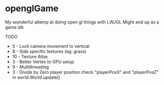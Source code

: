 # openglGame
 
My wonderful attemp at doing open gl things with LWJGL
Might end up as a game idk

TODO
- 5 - Lock camera movement to vertical
- 8 - Side specific textures (eg: grass)
- 10 - Texture Atlas
- 3 - Better Vertex to GPU setup
- 9 - Multithreading
- 3 - Divide by Zero player position check "playerPosX" and "playerPosZ" in world.World.update()

